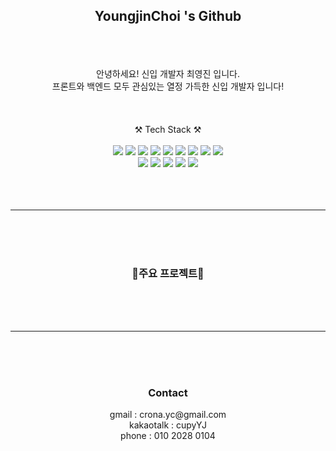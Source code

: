<h2 align="center">YoungjinChoi 's Github</h2>
<br><br><br>
<div align="center">
  안녕하세요! 신입 개발자 최영진 입니다.<br>
  프론트와 백엔드 모두 관심있는 열정 가득한 신입 개발자 입니다!
</div>
<br><br><br>
<div align="center">⚒ Tech Stack ⚒</div><br>
<div align="center">
  <img src="https://img.shields.io/badge/Python-3776AB?style=flat-square&logo=python&logoColor=white"/>
  <img src="https://img.shields.io/badge/JAVA-007396?style=flat-square&logo=java&logoColor=white"/>
  <img src="https://img.shields.io/badge/JavaScript-F7DF1E?style=flat-square&logo=javascript&logoColor=white"/>
  <img src="https://img.shields.io/badge/Node.js-339933?style=flat-square&logo=Node.js&logoColor=white"/>
  <img src="https://img.shields.io/badge/Spring-6DB33F?style=flat-square&logo=Spring&logoColor=white"/>
  <img src="https://img.shields.io/badge/SpringBoot-6DB33F?style=flat-square&logo=SpringBoot&logoColor=white"/>
  <img src="https://img.shields.io/badge/React-61DAFB?style=flat-square&logo=React&logoColor=white"/>
  <img src="https://img.shields.io/badge/MariaDB-003545?style=flat-square&logo=MariaDB&logoColor=white"/>
  <img src="https://img.shields.io/badge/Django-092E20?style=flat-square&logo=Django&logoColor=white"/><br>
  <img src="https://img.shields.io/badge/HTML5-E34F26??style=flat-square&logo=html5&logoColor=white"/>
  <img src="https://img.shields.io/badge/CSS3-1572B6?style=flat-square&logo=css3&logoColor=white"/>
  <img src="https://img.shields.io/badge/AdobePhotoshop-61DAFB?style=flat-square&logo=AdobePhotoshop&logoColor=white"/>
  <img src="https://img.shields.io/badge/AdobePremierepro-61DAFB?style=flat-square&logo=AdobePremierepro&logoColor=white"/>
  <img src="https://img.shields.io/badge/AdobeXD-FF61F6?style=flat-square&logo=AdobeXD&logoColor=white"/>
</div><br><br><br>
<hr>
<br><br><br>
<div align="center">
  <h3>📖주요 프로젝트📖</h3>
  
</div>
<br><br><br>
<hr>
<br><br><br>
<div align="center">
  <h3>Contact</h3>
  <div>
    gmail : crona.yc@gmail.com<br>
    kakaotalk : cupyYJ<br>
    phone : 010 2028 0104
  </div>     
</div>

<!---
Youngjin0104/Youngjin0104 is a ✨ special ✨ repository because its `README.md` (this file) appears on your GitHub profile.
You can click the Preview link to take a look at your changes.
--->
